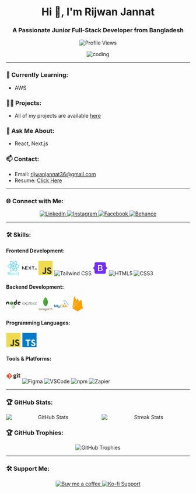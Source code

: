 <h1 align="center">Hi 👋, I'm Rijwan Jannat</h1>
<h3 align="center">A Passionate Junior Full-Stack Developer from Bangladesh</h3>

<p align="center">
  <img src="https://komarev.com/ghpvc/?username=md-rijwan-jannat&label=Profile%20views&color=0e75b6&style=flat" alt="Profile Views" />
</p>

<p align="center">
  <img src="https://user-images.githubusercontent.com/55389276/140866485-8fb1c876-9a8f-4d6a-98dc-08c4981eaf70.gif" alt="coding" width="400" />
</p>

---

### 🌱 Currently Learning:
- AWS

### 👨‍💻 Projects:
- All of my projects are available [here](https://github.com/md-rijwan-jannat)

### 💬 Ask Me About:
- React, Next.js

### 📫 Contact:
- Email: [rijwanjannat36@gmail.com](mailto:rijwanjannat36@gmail.com)
- Resume: [Click Here](#)

---

### 🌐 Connect with Me:
<p align="center">
  <a href="https://linkedin.com/in/md-rijwan-jannat1" target="_blank">
    <img src="https://img.shields.io/badge/LinkedIn-%230077B5.svg?logo=linkedin&logoColor=white" alt="LinkedIn" />
  </a>
  <a href="https://instagram.com/rijwanjannat" target="_blank">
    <img src="https://img.shields.io/badge/Instagram-%23E4405F.svg?logo=instagram&logoColor=white" alt="Instagram" />
  </a>
  <a href="https://www.facebook.com/profile.php?id=100086218014706" target="_blank">
    <img src="https://img.shields.io/badge/Facebook-%231877F2.svg?logo=Facebook&logoColor=white" alt="Facebook" />
  </a>
  <a href="https://behance.net/https://64a1312f9bc5c72b1524b993--dashing-fudge-319855.netlify.app/" target="_blank">
    <img src="https://img.shields.io/badge/Behance-1769ff?logo=behance&logoColor=white" alt="Behance" />
  </a>
</p>

---

### 🛠️ Skills:

#### Frontend Development:
<p align="left">
  <img src="https://raw.githubusercontent.com/devicons/devicon/master/icons/react/react-original-wordmark.svg" alt="React" width="40" height="40"/>
  <img src="https://raw.githubusercontent.com/devicons/devicon/master/icons/nextjs/nextjs-original-wordmark.svg" alt="Next.js" width="40" height="40"/>
  <img src="https://raw.githubusercontent.com/devicons/devicon/master/icons/javascript/javascript-original.svg" alt="JavaScript" width="40" height="40"/>
  <img src="https://www.vectorlogo.zone/logos/tailwindcss/tailwindcss-icon.svg" alt="Tailwind CSS" width="40" height="40"/>
  <img src="https://raw.githubusercontent.com/devicons/devicon/master/icons/bootstrap/bootstrap-plain.svg" alt="Bootstrap" width="40" height="40"/>
  <img src="https://www.vectorlogo.zone/logos/html5/html5-icon.svg" alt="HTML5" width="40" height="40"/>
  <img src="https://www.vectorlogo.zone/logos/css3/css3-icon.svg" alt="CSS3" width="40" height="40"/>
</p>

#### Backend Development:
<p align="left">
  <img src="https://raw.githubusercontent.com/devicons/devicon/master/icons/nodejs/nodejs-original-wordmark.svg" alt="Node.js" width="40" height="40"/>
  <img src="https://raw.githubusercontent.com/devicons/devicon/master/icons/express/express-original-wordmark.svg" alt="Express.js" width="40" height="40"/>
  <img src="https://raw.githubusercontent.com/devicons/devicon/master/icons/mongodb/mongodb-original-wordmark.svg" alt="MongoDB" width="40" height="40"/>
  <img src="https://raw.githubusercontent.com/devicons/devicon/master/icons/mysql/mysql-original-wordmark.svg" alt="MySQL" width="40" height="40"/>
  <img src="https://raw.githubusercontent.com/devicons/devicon/master/icons/firebase/firebase-plain.svg" alt="Firebase" width="40" height="40"/>
</p>

#### Programming Languages:
<p align="left">
  <img src="https://raw.githubusercontent.com/devicons/devicon/master/icons/javascript/javascript-original.svg" alt="JavaScript" width="40" height="40"/>
  <img src="https://raw.githubusercontent.com/devicons/devicon/master/icons/typescript/typescript-original.svg" alt="TypeScript" width="40" height="40"/>
</p>

#### Tools & Platforms:
<p align="left">
  <img src="https://raw.githubusercontent.com/devicons/devicon/master/icons/git/git-original-wordmark.svg" alt="Git" width="40" height="40"/>
  <img src="https://www.vectorlogo.zone/logos/figma/figma-icon.svg" alt="Figma" width="40" height="40"/>
  <img src="https://www.vectorlogo.zone/logos/visualstudio_code/visualstudio_code-icon.svg" alt="VSCode" width="40" height="40"/>
  <img src="https://www.vectorlogo.zone/logos/npmjs/npmjs-icon.svg" alt="npm" width="40" height="40"/>
  <img src="https://raw.githubusercontent.com/devicons/devicon/master/icons/zapier/zapier-original.svg" alt="Zapier" width="40" height="40"/>
</p>

---

### 🏆 GitHub Stats:
<div align="center" style="display: flex; justify-content: center; gap: 20px; flex-wrap: wrap;">
  <img width="48%" src="https://github-readme-stats.vercel.app/api?username=md-rijwan-jannat&show_icons=true&locale=en&theme=radical" alt="GitHub Stats" />
  <img width="48%" src="https://github-readme-streak-stats.herokuapp.com/?user=md-rijwan-jannat&theme=radical" alt="Streak Stats" />
</div>

### 🏆 GitHub Trophies:
<p align="center">
  <img src="https://github-profile-trophy.vercel.app/?username=md-rijwan-jannat&theme=onedark&no-bg=true&no-frame=true" alt="GitHub Trophies" />
</p>

---

### 🛠️ Support Me:
<p align="center">
  <a href="https://www.buymeacoffee.com/mdrijwanjannat" target="_blank">
    <img src="https://cdn.buymeacoffee.com/buttons/v2/default-yellow.png" height="50" width="210" alt="Buy me a coffee" />
  </a>
  <a href="https://ko-fi.com/mdrijwanjannat" target="_blank">
    <img src="https://cdn.ko-fi.com/cdn/kofi3.png?v=3" height="50" width="210" alt="Ko-fi Support" />
  </a>
</p>
